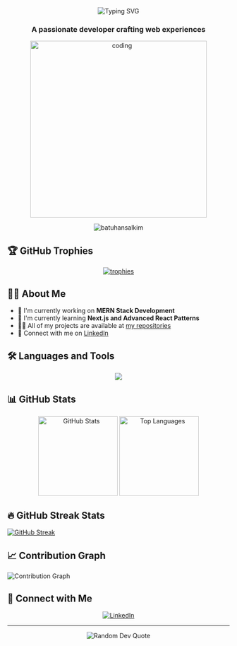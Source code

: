 <div align="center">
  <img src="https://readme-typing-svg.demolab.com?font=Fira+Code&weight=600&size=28&duration=3000&pause=500&color=3498DB&center=true&vCenter=true&random=false&width=435&lines=Hi+%F0%9F%91%8B%2C+I'm+Batuhan;Full+Stack+Developer;MERN+Stack+Developer" alt="Typing SVG" />
</div>

<h3 align="center">A passionate developer crafting web experiences</h3>

<div align="center">
  <img src="https://user-images.githubusercontent.com/55389276/140866485-8fb1c876-9a8f-4d6a-98dc-08c4981eaf70.gif" alt="coding" width="400" />
</div>

<p align="center">
  <img src="https://komarev.com/ghpvc/?username=batuhansalkim&label=Profile%20views&color=0e75b6&style=flat" alt="batuhansalkim" />
</p>

## 🏆 GitHub Trophies
<p align="center">
  <a href="https://github.com/ryo-ma/github-profile-trophy">
    <img src="https://github-profile-trophy.vercel.app/?username=batuhansalkim&theme=darkhub&no-frame=true&no-bg=false&margin-w=4" alt="trophies" />
  </a>
</p>

## 👨‍💻 About Me
- 🔭 I'm currently working on **MERN Stack Development**
- 🌱 I'm currently learning **Next.js and Advanced React Patterns**
- 👨‍💻 All of my projects are available at [my repositories](https://github.com/batuhansalkim?tab=repositories)
- 💼 Connect with me on [LinkedIn](https://www.linkedin.com/in/batuhanslkmm/)

## 🛠️ Languages and Tools

<p align="center">
  <img src="https://skillicons.dev/icons?i=js,ts,react,nextjs,nodejs,express,mongodb,firebase,git,tailwind,sass,html,css,c,mysql,python,kotlin,photoshop&perline=8" />
</p>

## 📊 GitHub Stats

<div align="center">
  <img src="https://github-readme-stats.vercel.app/api?username=batuhansalkim&show_icons=true&theme=tokyonight&hide_border=true&include_all_commits=true&count_private=true" alt="GitHub Stats" height="180" />
  <img src="https://github-readme-stats.vercel.app/api/top-langs/?username=batuhansalkim&layout=compact&theme=tokyonight&hide_border=true" alt="Top Languages" height="180" />
</div>

## 🔥 GitHub Streak Stats
[![GitHub Streak](https://streak-stats.demolab.com/?user=batuhansalkim&theme=dark&background=000000&border=30363D&stroke=30363D&ring=FF8623&fire=FF8623&currStreakNum=FFFFFF&sideNums=FFFFFF&currStreakLabel=FFFFFF&dates=666666)](https://git.io/streak-stats)
## 📈 Contribution Graph

<img src="https://github-readme-activity-graph.vercel.app/graph?username=batuhansalkim&theme=tokyo-night&hide_border=true" alt="Contribution Graph" />

## 🤝 Connect with Me

<p align="center">
  <a href="https://www.linkedin.com/in/batuhanslkmm/" target="_blank">
    <img src="https://img.shields.io/badge/LinkedIn-0077B5?style=for-the-badge&logo=linkedin&logoColor=white" alt="LinkedIn" />
  </a>
  <!-- Add other social media badges as needed -->
</p>

---

<div align="center">
  <img src="https://quotes-github-readme.vercel.app/api?type=horizontal&theme=tokyonight" alt="Random Dev Quote" />
</div>
